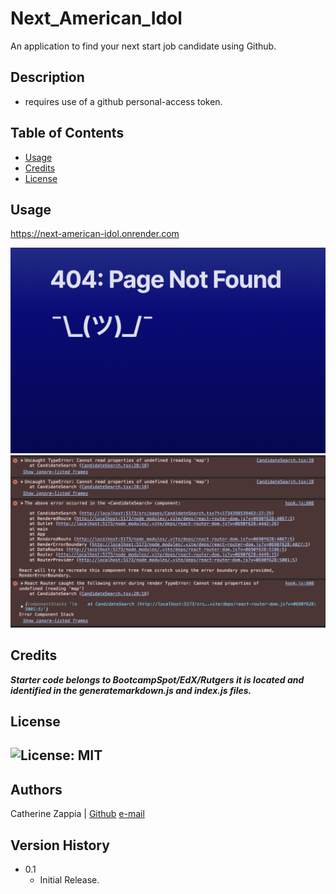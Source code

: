 # Next_American_Idol
An application to find your next start job candidate using Github.

## Description

- requires use of a github personal-access token.

## Table of Contents

- [Usage](#usage)
- [Credits](#credits)
- [License](#license)


## Usage
https://next-american-idol.onrender.com

![the error page that is served on load](src/assets/error.png)
![the errors in the console](src/assets/console.png)

## Credits

***Starter code belongs to BootcampSpot/EdX/Rutgers it is located and identified in the generatemarkdown.js and index.js files.***

## License
![License: MIT](https://img.shields.io/badge/License-MIT-yellow.svg)
---
## Authors
Catherine Zappia | [Github](https://www.github.com/catzappia)   [e-mail](catherinemzappia@gmail.com)

## Version History
- 0.1
  - Initial Release.
